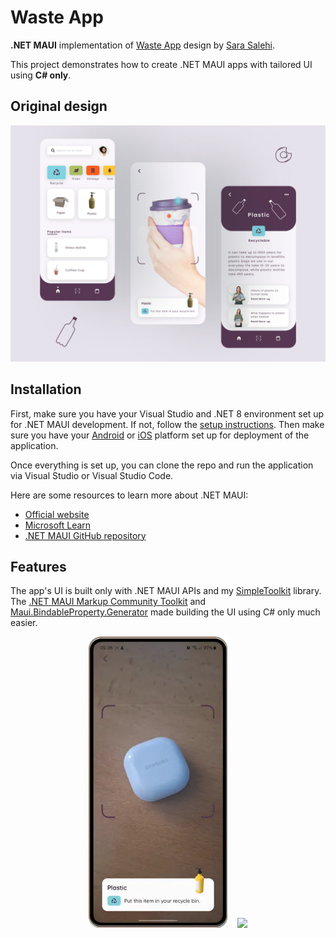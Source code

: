 # Waste App

**.NET MAUI** implementation of [Waste App](https://dribbble.com/shots/14433671-Waste-App) design by [Sara Salehi](https://dribbble.com/SaraSalehi).


This project demonstrates how to create .NET MAUI apps with tailored UI using **C# only**.

## Original design
[![Dribbble Design](./Images/original.png)](https://dribbble.com/shots/14433671-Waste-App)

## Installation

First, make sure you have your Visual Studio and .NET 8 environment set up for .NET MAUI development. If not, follow the [setup instructions](https://learn.microsoft.com/dotnet/maui/get-started/installation). Then make sure you have your [Android](https://learn.microsoft.com/dotnet/maui/get-started/first-app?pivots=devices-android) or [iOS](https://learn.microsoft.com/dotnet/maui/get-started/first-app?pivots=devices-ios) platform set up for deployment of the application.

Once everything is set up, you can clone the repo and run the application via Visual Studio or Visual Studio Code.

Here are some resources to learn more about .NET MAUI:

- [Official website](https://dotnet.microsoft.com/apps/maui)
- [Microsoft Learn](https://learn.microsoft.com/dotnet/maui/what-is-maui)
- [.NET MAUI GitHub repository](https://github.com/dotnet/maui)

## Features

The app's UI is built only with .NET MAUI APIs and my [SimpleToolkit](https://github.com/RadekVyM/SimpleToolkit) library. The [.NET MAUI Markup Community Toolkit](https://github.com/CommunityToolkit/Maui.Markup) and [Maui.BindableProperty.Generator](https://github.com/rrmanzano/maui-bindableproperty-generator) made building the UI using C# only much easier.

<p align="center">
    <img src="./Images/android_wasteapp.webp" width="222">
    &nbsp;&nbsp;
    <img src="./Images/ios_wasteapp.webp" width="229">
</p>